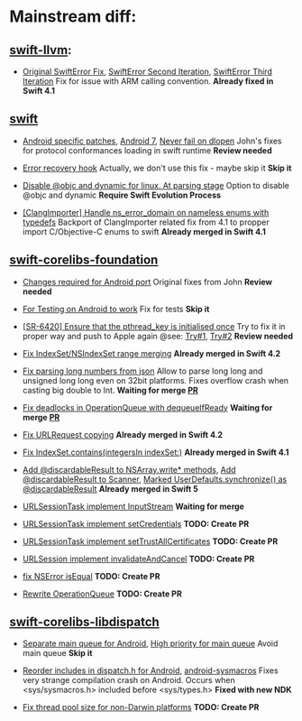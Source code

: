 # Mainstream diff:

## [swift-llvm](https://github.com/SwiftJava/swift-llvm):

* [Original SwiftError Fix](https://github.com/SwiftJava/swift-llvm/commit/d4fbcce890fea0c8c239373e5b1fea95b1214f21), [SwiftError Second Iteration](https://github.com/SwiftJava/swift-llvm/commit/209b491035bf8199514c752c19daeffcfc932e7b), [SwiftError Third Iteration](https://github.com/SwiftJava/swift-llvm/commit/b90f33daf1a74f0e11c6152acd801febf2a5fd5e)  Fix for issue with ARM calling convention. **Already fixed in Swift 4.1**

## [swift](https://github.com/readdle/swift)

* [Android specific patches](https://github.com/readdle/swift/commit/1b6b59f8afe222dfd51d923894d40b8f70bc2073), [Android 7](https://github.com/readdle/swift/commit/1057eaaa4229591270d8edf242412a92e0ec9fe5), [Never fail on dlopen](https://github.com/readdle/swift/commit/7ade7c9336496214754cc041d77e587ae8e96a7b) John's fixes for protocol conformances loading in swift runtime **Review needed**

* [Error recovery hook](https://github.com/readdle/swift/commit/3e626a7a3e50d63fddd167a1365f94ffeb02744c) Actually, we don't use this fix - maybe skip it **Skip it**

* [Disable @objc and dynamic for linux. At parsing stage](https://github.com/readdle/swift/commit/7f5df1a30f33fca090e4b0ff814af043ecf5f43d) Option to disable @objc and dynamic **Require Swift Evolution Process**

* [[ClangImporter] Handle ns_error_domain on nameless enums with typedefs](https://github.com/readdle/swift/commit/7f21126de1b8bbf00720596964dea484660a6358) Backport of ClangImporter related fix from 4.1 to propper import C/Objective-C enums to swift **Already merged in Swift 4.1**

## [swift-corelibs-foundation](https://github.com/readdle/swift-corelibs-foundation)

* [Changes required for Android port](https://github.com/readdle/swift-corelibs-foundation/commit/3fd25e7c24767ef6f831145b8e44fa90fdb80d31) Original fixes from John **Review needed**

* [For Testing on Android to work](https://github.com/readdle/swift-corelibs-foundation/commit/aa66627a5995b07993894563f8ac43ae0e7ab364) Fix for tests **Skip it**

* [[SR-6420] Ensure that the pthread_key is initialised once](https://github.com/readdle/swift-corelibs-foundation/commit/2448bc731436649fd6e21c2ddacbd1a207c31037) Try to fix it in proper way and push to Apple again @see: [Try#1](https://github.com/apple/swift-corelibs-foundation/pull/1325), [Try#2](https://github.com/apple/swift-corelibs-foundation/pull/1340) **Review needed**

* [Fix IndexSet/NSIndexSet range merging](https://github.com/readdle/swift-corelibs-foundation/commit/1480021b7f536d0927e6aed64f240f55c1bf6144) **Already merged in Swift 4.2**

* [Fix parsing long numbers from json](https://github.com/readdle/swift-corelibs-foundation/commit/a2685e4315f1a69c8ce2af259576ec0cf2f10d12) Allow to parse long long and unsigned long long even on 32bit platforms. Fixes overflow crash when casting big double to Int. **Waiting for merge [PR](https://github.com/apple/swift-corelibs-foundation/pull/1483)**

* [Fix deadlocks in OperationQueue with dequeueIfReady](https://github.com/readdle/swift-corelibs-foundation/commit/41a5f321d3cd684a29a6c8c82ac9ee68676f89fa) **Waiting for merge [PR](https://github.com/apple/swift-corelibs-foundation/pull/1538)**

* [Fix URLRequest copying](https://github.com/readdle/swift-corelibs-foundation/commit/5519a405bfe4b9d97ba14bef0ace1e13cb41e182) **Already merged in Swift 4.2**

* [Fix IndexSet.contains(integersIn indexSet:)](https://github.com/apple/swift-corelibs-foundation/pull/1524) **Already merged in Swift 4.1**

* [Add @discardableResult to NSArray.write* methods](https://github.com/readdle/swift-corelibs-foundation/commit/08a695f2213d55f25343df110c65132287ece554), [Add @discardableResult to Scanner](https://github.com/readdle/swift-corelibs-foundation/commit/18f39bc695141b914c09578cd35b50727a799f9f), [Marked UserDefaults.synchronize() as @discardableResult](https://github.com/readdle/swift-corelibs-foundation/commit/70ede439d3f52b7bc86e7a7a3a0fd757d27d604a) **Already merged in Swift 5**

* [URLSessionTask implement InputStream](https://github.com/apple/swift-corelibs-foundation/pull/1629) **Waiting for merge**

* [URLSessionTask implement setCredentials](https://github.com/readdle/swift-corelibs-foundation/commit/578aa76882ac2da62ae932a9a581bd4f4bff68db) **TODO: Create PR**

* [URLSessionTask implement setTrustAllCertificates](https://github.com/readdle/swift-corelibs-foundation/commit/84c9fdba69e939788f52cd70c120452b56eb7bbe) **TODO: Create PR**

* [URLSession implement invalidateAndCancel](https://github.com/readdle/swift-corelibs-foundation/commit/d924e48f3f2bbe031a4e35806b361d4c930001b3) **TODO: Create PR**

* [fix NSError isEqual](https://github.com/readdle/swift-corelibs-foundation/commit/e99b9698e3f618e7981185dfe1db578658636312) **TODO: Create PR**

* [Rewrite OperationQueue](https://github.com/readdle/swift-corelibs-foundation/commit/05286234e8e4cb1c050ea7fb68abe1a9e37fd8a3) **TODO: Create PR**


## [swift-corelibs-libdispatch](https://github.com/SwiftJava/swift-corelibs-libdispatch)

* [Separate main queue for Android](https://github.com/SwiftJava/swift-corelibs-libdispatch/commit/39ff9947faf111b9af24af2fb5968551900ec5ba), [High priority for main queue](https://github.com/SwiftJava/swift-corelibs-libdispatch/commit/81bb34b9e513f89d3c54c9fb58981b2b7631d7f9) Avoid main queue **Skip it**

* [Reorder includes in dispatch.h for Android](https://github.com/SwiftJava/swift-corelibs-libdispatch/commit/a011e1ea46d0e891104edaf8af3407e28e406a92), [android-sysmacros](https://github.com/SwiftJava/swift-corelibs-libdispatch/commit/6a9d59764334df5e376aa7fd2610b0d09c76cacd) Fixes very strange compilation crash on Android. Occurs when <sys/sysmacros.h> included before <sys/types.h> **Fixed with new NDK**

* [Fix thread pool size for non-Darwin platforms](https://github.com/readdle/swift-corelibs-libdispatch/commit/10510654ebc87b4d16ebe175e554e3ac839cc310) **TODO: Create PR**


